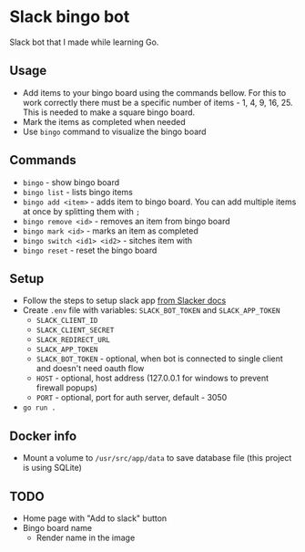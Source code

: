 # Slack bingo bot
Slack bot that I made while learning Go.

## Usage
- Add items to your bingo board using the commands bellow.
  For this to work correctly there must be a specific number of items - 1, 4, 9, 16, 25. This is needed to make a square bingo board.
- Mark the items as completed when  needed
- Use `bingo` command to visualize the bingo board

## Commands
- `bingo` - show bingo board
- `bingo list` - lists bingo items
- `bingo add <item>` - adds item to bingo board. You can add multiple items at once by splitting them with `;`
- `bingo remove <id>` - removes an item from bingo board
- `bingo mark <id>` - marks an item as completed
- `bingo switch <id1> <id2>` - sitches item <id1> with <id2>
- `bingo reset` - reset the bingo board

## Setup
- Follow the steps to setup slack app [from Slacker docs](https://github.com/shomali11/slacker#preparing-your-slack-app)
- Create `.env` file with variables: `SLACK_BOT_TOKEN` and `SLACK_APP_TOKEN`
  - `SLACK_CLIENT_ID`
  - `SLACK_CLIENT_SECRET`
  - `SLACK_REDIRECT_URL`
  - `SLACK_APP_TOKEN`
  - `SLACK_BOT_TOKEN` - optional, when bot is connected to single client and doesn't need oauth flow
  - `HOST` - optional, host address (127.0.0.1 for windows to prevent firewall popups)
  - `PORT` - optional, port for auth server, default - 3050
- `go run .`

## Docker info
- Mount a volume to `/usr/src/app/data` to save database file (this project is using SQLite)

## TODO
- Home page with "Add to slack" button
- Bingo board name
  - Render name in the image